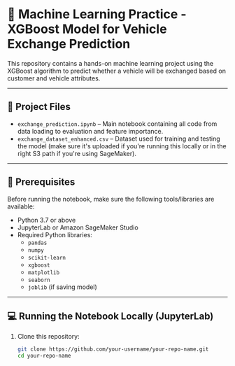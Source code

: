 # 🚀 Machine Learning Practice - XGBoost Model for Vehicle Exchange Prediction

This repository contains a hands-on machine learning project using the XGBoost algorithm to predict whether a vehicle will be exchanged based on customer and vehicle attributes.

---

## 📂 Project Files

- `exchange_prediction.ipynb` – Main notebook containing all code from data loading to evaluation and feature importance.
- `exchange_dataset_enhanced.csv` – Dataset used for training and testing the model (make sure it's uploaded if you're running this locally or in the right S3 path if you're using SageMaker).

---

## 🧰 Prerequisites

Before running the notebook, make sure the following tools/libraries are available:

- Python 3.7 or above
- JupyterLab or Amazon SageMaker Studio
- Required Python libraries:
  - `pandas`
  - `numpy`
  - `scikit-learn`
  - `xgboost`
  - `matplotlib`
  - `seaborn`
  - `joblib` (if saving model)

---

## 💻 Running the Notebook Locally (JupyterLab)

1. Clone this repository:

   ```bash
   git clone https://github.com/your-username/your-repo-name.git
   cd your-repo-name
